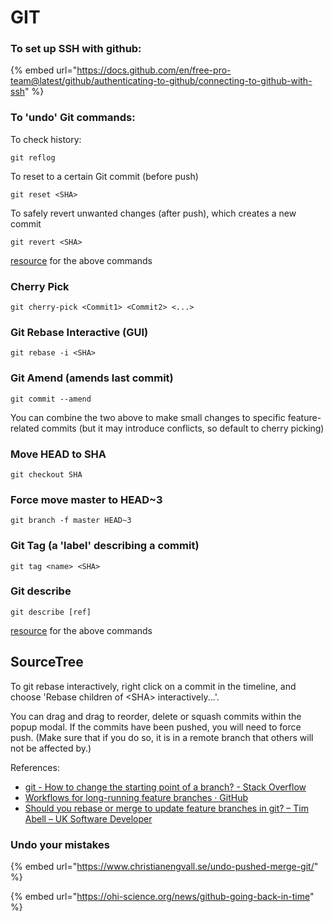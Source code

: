 # GIT

### To set up SSH with github:

{% embed url="https://docs.github.com/en/free-pro-team@latest/github/authenticating-to-github/connecting-to-github-with-ssh" %}



### To 'undo' Git commands:

To check history:

`git reflog`

To reset to a certain Git commit \(before push\)

`git reset <SHA>`

To safely revert unwanted changes \(after push\), which creates a new commit

`git revert <SHA>`

[resource](https://github.blog/2015-06-08-how-to-undo-almost-anything-with-git/) for the above commands

### Cherry Pick

`git cherry-pick <Commit1> <Commit2> <...>`

### Git Rebase Interactive \(GUI\)

`git rebase -i <SHA>`

### Git Amend \(amends last commit\)

`git commit --amend`

You can combine the two above to make small changes to specific feature-related commits \(but it may introduce conflicts, so default to cherry picking\)

### Move HEAD to SHA

`git checkout SHA`

### Force move master to HEAD~3

`git branch -f master HEAD~3`

### Git Tag \(a 'label' describing a commit\)

`git tag <name> <SHA>`

### Git describe

`git describe [ref]` 

[resource](https://learngitbranching.js.org/) for the above commands  
  


## SourceTree

To git rebase interactively, right click on a commit in the timeline, and choose 'Rebase children of &lt;SHA&gt; interactively...'.  
  
You can drag and drag to reorder, delete or squash commits within the popup modal. If the commits have been pushed, you will need to force push. \(Make sure that if you do so, it is in a remote branch that others will not be affected by.\)

References:

* [git - How to change the starting point of a branch? - Stack Overflow](https://stackoverflow.com/questions/38427050/how-to-change-the-starting-point-of-a-branch)
* [Workflows for long-running feature branches · GitHub](https://gist.github.com/canton7/1570681) 
* [Should you rebase or merge to update feature branches in git? – Tim Abell – UK Software Developer](https://timwise.co.uk/2019/10/14/merge-vs-rebase/)

### Undo your mistakes

{% embed url="https://www.christianengvall.se/undo-pushed-merge-git/" %}

{% embed url="https://ohi-science.org/news/github-going-back-in-time" %}



